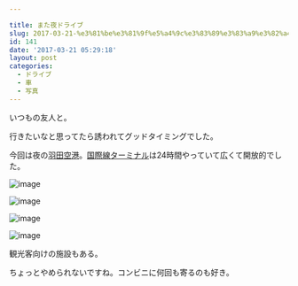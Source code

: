 ```yaml
---

title: また夜ドライブ
slug: 2017-03-21-%e3%81%be%e3%81%9f%e5%a4%9c%e3%83%89%e3%83%a9%e3%82%a4%e3%83%96
id: 141
date: '2017-03-21 05:29:18'
layout: post
categories:
  - ドライブ
  - 車
  - 写真
---
```


いつもの友人と。

行きたいなと思ってたら誘われてグッドタイミングでした。

今回は夜の[羽田空港](http://d.hatena.ne.jp/keyword/%B1%A9%C5%C4%B6%F5%B9%C1)。[国際線ターミナル](http://d.hatena.ne.jp/keyword/%B9%F1%BA%DD%C0%FE%A5%BF%A1%BC%A5%DF%A5%CA%A5%EB)は24時間やっていて広くて開放的でした。

![image](https://cdn-ak.f.st-hatena.com/images/fotolife/p/peipeipe/20190630/20190630171133.jpg)

![image](https://cdn-ak.f.st-hatena.com/images/fotolife/p/peipeipe/20190630/20190630170552.jpg)

![image](https://cdn-ak.f.st-hatena.com/images/fotolife/p/peipeipe/20190630/20190630171201.jpg)

![image](https://cdn-ak.f.st-hatena.com/images/fotolife/p/peipeipe/20190630/20190630172210.jpg)

観光客向けの施設もある。

ちょっとやめられないですね。コンビニに何回も寄るのも好き。